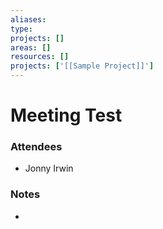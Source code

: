 ```yaml
---
aliases: 
type: 
projects: []
areas: []
resources: []
projects: ['[[Sample Project]]']
---
```

# Meeting Test

### Attendees
- Jonny Irwin

### Notes

- 


